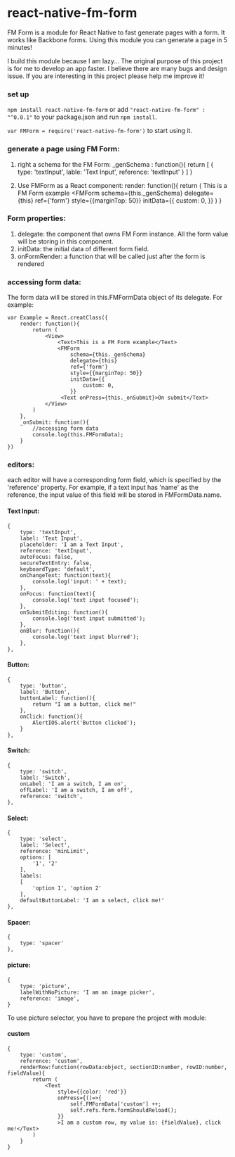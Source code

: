 # react-native-fm-form
FM Form is a module for React Native to fast generate pages with a form. It works like Backbone forms. Using this module you can generate a page in 5 minutes!

I build this module because I am lazy... The original purpose of this project is for me to develop an app faster. I believe there are many bugs and design issue. If you are interesting in this project please help me improve it!

### set up
`npm install react-native-fm-form`
or add `"react-native-fm-form" : "^0.0.1"` to your package.json and run `npm install`.

`var FMForm = require('react-native-fm-form')` to start using it.

### generate a page using FM Form:
1. right a schema for the FM Form:
_genSchema : function(){
	return [
		{
			type: 'textInput',
			lable: 'Text Input',
			reference: 'textInput'
		}
	]
}

2. Use FMForm as a React component:
render: function(){
	return (
		<View>
			<Text>This is a FM Form example</Text>
			<FMForm
                schema={this._genSchema}
                delegate={this}
                ref={'form'}
                style={{marginTop: 50}}
                initData={{
                    custom: 0,
                }}
		</View>
	)
}

### Form properties:
1. delegate: the component that owns FM Form instance. All the form value will be storing in this component.
2. initData: the initial data of different form field.
3. onFormRender: a function that will be called just after the form is rendered

### accessing form data:
The form data will be stored in this.FMFormData object of its delegate.
For example:
```
var Example = React.creatClass({
	render: function(){
		return (
			<View>
				<Text>This is a FM Form example</Text>
				<FMForm
	                schema={this._genSchema}
	                delegate={this}
	                ref={'form'}
	                style={{marginTop: 50}}
	                initData={{
	                    custom: 0,
	                }}
	             <Text onPress={this._onSubmit}>On submit</Text>
			</View>
		)
	},
	_onSubmit: function(){
		//accessing form data
		console.log(this.FMFormData);
	}
})
```

### editors: 
each editor will have a corresponding form field, which is specified by the 'reference' property.
For example, if a text input has 'name' as the reference, the input value of this field will be stored in FMFormData.name.


#### Text Input:
```
{
    type: 'textInput',
    label: 'Text Input',
    placeholder: 'I am a Text Input',
    reference: 'textInput',
    autoFocus: false,
    secureTextEntry: false,
    keyboardType: 'default',
    onChangeText: function(text){
    	console.log('input: ' + text);
	},
	onFocus: function(text){
    	console.log('text input focused');
	},
	onSubmitEditing: function(){
    	console.log('text input submitted');
	},
	onBlur: function(){
		console.log('text input blurred');
	},
},
```

#### Button:
```
{
    type: 'button',
    label: 'Button',
    buttonLabel: function(){
        return "I am a button, click me!"
    },
    onClick: function(){
        AlertIOS.alert('Button clicked');
    }
},
```

#### Switch:
```
{
    type: 'switch',
    label: 'Switch',
    onLabel: 'I am a switch, I am on',
    offLabel: 'I am a switch, I am off',
    reference: 'switch',
},
```

#### Select:
```
{
    type: 'select',
    label: 'Select',
    reference: 'minLimit',
    options: [
        '1', '2'
    ],
    labels:
    [
        'option 1', 'option 2'
    ],
    defaultButtonLabel: 'I am a select, click me!'
},
```

#### Spacer:
```
{
    type: 'spacer'
},
```

#### picture:
```
{
    type: 'picture',
    labelWithNoPicture: 'I am an image picker',
    reference: 'image',
}
```
To use picture selector, you have to prepare the project with module: 


#### custom
```
{
    type: 'custom',
    reference: 'custom',
    renderRow:function(rowData:object, sectionID:number, rowID:number, fieldValue){
        return (
            <Text
                style={{color: 'red'}}
                onPress={()=>{
                    self.FMFormData['custom'] ++;
                    self.refs.form.formShouldReload();
                }}
                >I am a custom row, my value is: {fieldValue}, click me!</Text>
        )
    }
}
```
